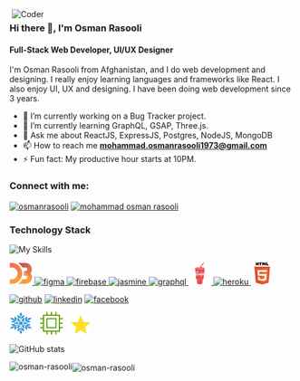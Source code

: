 
<img src="https://c.tenor.com/qJ5evVs-_uUAAAAC/coding.gif" width="500" alt="Coder" align="right">

### Hi there 👋, I'm Osman Rasooli
#### Full-Stack Web Developer, UI/UX Designer


I'm Osman Rasooli from Afghanistan, and I do web development and designing. I really enjoy learning languages and frameworks like React.  I also enjoy UI, UX and designing. I have been doing web development since 3 years.


- 🔭 I’m currently working on a Bug Tracker project. 
- 🌱 I’m currently learning GraphQL, GSAP, Three.js. 
- 💬 Ask me about ReactJS, ExpressJS, Postgres, NodeJS,  MongoDB 
- 📫 How to reach me **mohammad.osmanrasooli1973@gmail.com**
- ⚡ Fun fact: My productive hour starts at 10PM. 

<h3 align="left">Connect with me:</h3>
<p align="left">
<a href="https://twitter.com/osmanrasooli" target="blank"><img align="center" src="https://raw.githubusercontent.com/rahuldkjain/github-profile-readme-generator/master/src/images/icons/Social/twitter.svg" alt="osmanrasooli" height="30" width="40" /></a>
<a href="https://linkedin.com/in/mohammad osman rasooli" target="blank"><img align="center" src="https://raw.githubusercontent.com/rahuldkjain/github-profile-readme-generator/master/src/images/icons/Social/linked-in-alt.svg" alt="mohammad osman rasooli" height="30" width="40" /></a> 
</p>


### Technology Stack
![My Skills](https://skills.thijs.gg/icons?i=html,css,tailwind,js,ts,jquery,react,nodejs,mongodb,expressjs,nextjs,php,postgres,docker) <p align="left"> <a href="https://d3js.org/" target="_blank" rel="noreferrer"> <img src="https://raw.githubusercontent.com/devicons/devicon/master/icons/d3js/d3js-original.svg" alt="d3js" width="40" height="40"/> </a> <a href="https://www.figma.com/" target="_blank" rel="noreferrer"> <img src="https://www.vectorlogo.zone/logos/figma/figma-icon.svg" alt="figma" width="40" height="40"/> </a> <a href="https://firebase.google.com/" target="_blank" rel="noreferrer"> <img src="https://www.vectorlogo.zone/logos/firebase/firebase-icon.svg" alt="firebase" width="40" height="40"/> </a> <a href="https://jasmine.github.io/" target="_blank" rel="noreferrer"> <img src="https://www.vectorlogo.zone/logos/jasmine/jasmine-icon.svg" alt="jasmine" width="40" height="40"/> </a> <a href="https://graphql.org" target="_blank" rel="noreferrer"> <img src="https://www.vectorlogo.zone/logos/graphql/graphql-icon.svg" alt="graphql" width="40" height="40"/> </a> <a href="https://gulpjs.com" target="_blank" rel="noreferrer"> <img src="https://raw.githubusercontent.com/devicons/devicon/master/icons/gulp/gulp-plain.svg" alt="gulp" width="40" height="40"/> </a> <a href="https://heroku.com" target="_blank" rel="noreferrer"> <img src="https://www.vectorlogo.zone/logos/heroku/heroku-icon.svg" alt="heroku" width="40" height="40"/> </a> <a href="https://www.w3.org/html/" target="_blank" rel="noreferrer"> <img src="https://raw.githubusercontent.com/devicons/devicon/master/icons/html5/html5-original-wordmark.svg" alt="html5" width="40" height="40"/> </a>



[<img src='https://cdn.jsdelivr.net/npm/simple-icons@3.0.1/icons/github.svg' alt='github' height='40'>](https://github.com/OsmanRasooli)  [<img src='https://cdn.jsdelivr.net/npm/simple-icons@3.0.1/icons/linkedin.svg' alt='linkedin' height='40'>](https://www.linkedin.com/in/OsmanRasooli/)  [<img src='https://cdn.jsdelivr.net/npm/simple-icons@3.0.1/icons/facebook.svg' alt='facebook' height='40'>](https://www.facebook.com/OsmanRasooli)  

<a href='https://archiveprogram.github.com/'><img src='https://raw.githubusercontent.com/acervenky/animated-github-badges/master/assets/acbadge.gif' width='40' height='40'></a> <a href='https://docs.github.com/en/developers'><img src='https://raw.githubusercontent.com/acervenky/animated-github-badges/master/assets/devbadge.gif' width='40' height='40'></a> <a href='https://stars.github.com/'><img src='https://raw.githubusercontent.com/acervenky/animated-github-badges/master/assets/starbadge.gif' width='35' height='35'></a> 

![GitHub stats](https://github-readme-stats.vercel.app/api?username=Osman-Rasooli&show_icons=true) 

<img align="left" src="https://github-readme-streak-stats.herokuapp.com/?user=osman-rasooli&" alt="osman-rasooli" />
<img align="center" src="https://github-readme-stats.vercel.app/api/top-langs?username=osman-rasooli&show_icons=true&locale=en&layout=compact" alt="osman-rasooli" /> 


